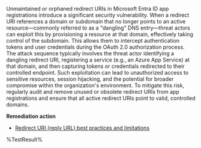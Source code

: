 Unmaintained or orphaned redirect URIs in Microsoft Entra ID app registrations introduce a significant security vulnerability. When a redirect URI references a domain or subdomain that no longer points to an active resource—commonly referred to as a "dangling" DNS entry—threat actors can exploit this by provisioning a resource at that domain, effectively taking control of the subdomain. This allows them to intercept authentication tokens and user credentials during the OAuth 2.0 authorization process. The attack sequence typically involves the threat actor identifying a dangling redirect URI, registering a service (e.g., an Azure App Service) at that domain, and then capturing tokens or credentials redirected to their controlled endpoint. Such exploitation can lead to unauthorized access to sensitive resources, session hijacking, and the potential for broader compromise within the organization's environment. To mitigate this risk, regularly audit and remove unused or obsolete redirect URIs from app registrations and ensure that all active redirect URIs point to valid, controlled domains. 

**Remediation action**

- [Redirect URI (reply URL) best practices and limitations](https://learn.microsoft.com/en-us/entra/identity-platform/reply-url)

<!--- Results --->
%TestResult%
